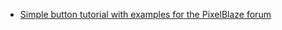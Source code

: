 - [Simple button tutorial with examples for the PixelBlaze forum](https://forum.electromage.com/t/simple-control-using-momentary-buttons/2615)

